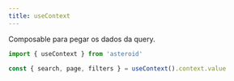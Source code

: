 ```yaml
---
title: useContext
---
```


Composable para pegar os dados da query.

```js
import { useContext } from 'asteroid'

const { search, page, filters } = useContext().context.value
```
